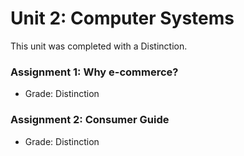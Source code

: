 # Unit 2: Computer Systems
This unit was completed with a Distinction.

### Assignment 1: Why e-commerce?
- Grade: Distinction

### Assignment 2: Consumer Guide
- Grade: Distinction
